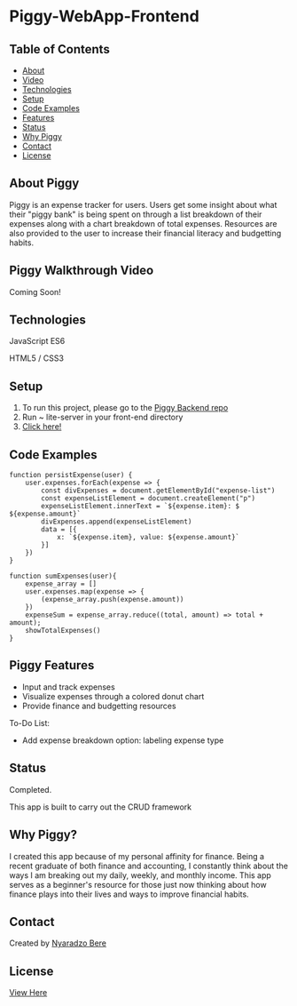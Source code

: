 # Piggy-WebApp-Frontend


## Table of Contents
* [About](#about-piggy)
* [Video](#piggy-walkthrough-video)
* [Technologies](#technologies)
* [Setup](#setup)
* [Code Examples](#code-examples)
* [Features](#piggy-features)
* [Status](#status)
* [Why Piggy](#why-piggy)
* [Contact](#contact)
* [License](#license)

## About Piggy
Piggy is an expense tracker for users. Users get some insight about what their "piggy bank" is being spent on through a list breakdown of their expenses along with a chart breakdown of total expenses. Resources are also provided to the user to increase their financial literacy and budgetting habits.


## Piggy Walkthrough Video
Coming Soon!
<!-- [Piggy Walkthrough]("Insert Link Here") -->

## Technologies
JavaScript ES6

HTML5 / CSS3

## Setup

1. To run this project, please go to the [Piggy Backend repo](https://github.com/NyaradzoUBere/Piggy-WebApp-Backend)
1. Run ~ lite-server in your front-end directory
1. [Click here!](http://localhost:3001)

## Code Examples

```
function persistExpense(user) {
    user.expenses.forEach(expense => {
        const divExpenses = document.getElementById("expense-list")
        const expenseListElement = document.createElement("p")
        expenseListElement.innerText = `${expense.item}: $ ${expense.amount}`
        divExpenses.append(expenseListElement)
        data = [{
            x: `${expense.item}, value: ${expense.amount}`
        }]
    })
}
```
```
function sumExpenses(user){
    expense_array = []
    user.expenses.map(expense => {
        (expense_array.push(expense.amount))
    })
    expenseSum = expense_array.reduce((total, amount) => total + amount);
    showTotalExpenses()
}
```
## Piggy Features
* Input and track expenses
* Visualize expenses through a colored donut chart
* Provide finance and budgetting resources


To-Do List:
* Add expense breakdown option: labeling expense type

## Status
Completed.

This app is built to carry out the CRUD framework

## Why Piggy?
I created this app because of my personal affinity for finance. Being a recent graduate of both finance and accounting, I constantly think about the ways I am breaking out my daily, weekly, and monthly income. This app serves as a beginner's resource for those just now thinking about how finance plays into their lives and ways to improve financial habits.

## Contact
Created by [Nyaradzo Bere](http://www.linkedin.com/in/nyaradzo-bere)

## License
[View Here](License.txt)
